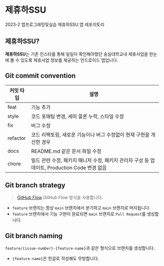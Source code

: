 # 제휴하SSU
2023-2 앱프로그래밍및실습 제휴하SSU 앱 레포지토리

## 제휴하SSU?
**제휴하SSU**는 기존 인스타를 통해 일일이 확인해야했던 숭실대학교내 제휴사업을 한눈에 볼 수 있도록 제휴사업 정보를 제공하는 안드로이드 앱입니다.

## Git commit convention
| 커밋 타입 | 설명 |
| --- | --- |
| feat | 기능 추가 |
| style | 코드 포매팅 변경, 세미 콜론 누락, 스타일 수정 |
| fix | 버그 수정 |
| refactor | 코드 리팩토링, 새로운 기능이나 버그 수정없이 현재 구현을 개선한 경우 |
| docs | README.md 같은 문서 파일 수정 |
| chore | 빌드 관련 수정, 패키지 매니저 수정, 패키지 관리자 구성 등 업데이트, Production Code 변경 없음 |

## Git branch strategy
> [GitHub Flow](https://subicura.com/git/guide/github-flow.html#github-flow-%E1%84%87%E1%85%A1%E1%86%BC%E1%84%89%E1%85%B5%E1%86%A8)
*GitHub Flow* 방식을 사용합니다.
- `feature` 브랜치는 항상 `main` 브랜치에서 분기하고 `main` 브랜치로 머지됩니다.
- `feature` 브랜치에서 기능 구현이 완료되면 `main` 브랜치로 `Pull Request`를 생성합니다.

## Git branch naming
`feature/{issue-number}-{feature-name}`과 같은 형식으로 브랜치를 생성합니다. <br/>
- `{feature-name}`은 한글로 작성해도 무방합니다.
